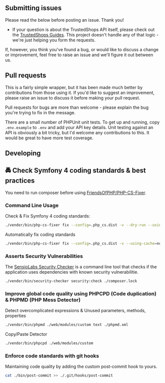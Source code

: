## Submitting issues

Please read the below before posting an issue. Thank you!

- If your question is about the TrustedShops API itself, please check out the [TrustedShops Guides](https://api.trustedshops.com). This project doesn't handle any of that logic - we're just helping you form the requests.

If, however, you think you've found a bug, or would like to discuss a change or improvement, feel free to raise an issue and we'll figure it out between us.

## Pull requests

This is a fairly simple wrapper, but it has been made much better by contributions from those using it. If you'd like to suggest an improvement, please raise an issue to discuss it before making your pull request.

Pull requests for bugs are more than welcome - please explain the bug you're trying to fix in the message.

There are a small number of PHPUnit unit tests. To get up and running, copy `.env.example` to `.env` and add your API key details. Unit testing against an API is obviously a bit tricky, but I'd welcome any contributions to this. It would be great to have more test coverage.

## Developing

## 🚔 Check Symfony 4 coding standards & best practices

You need to run composer before using [FriendsOfPHP/PHP-CS-Fixer](https://github.com/FriendsOfPHP/PHP-CS-Fixer).

### Command Line Usage

Check & Fix Symfony 4 coding standards:

```bash
./vendor/bin/php-cs-fixer fix --config=.php_cs.dist -v --dry-run --using-cache=no
```

Automatically fix coding standards

```bash
./vendor/bin/php-cs-fixer fix --config=.php_cs.dist -v --using-cache=no
```

### Asserts Security Vulnerabilities

The [SensioLabs Security Checker](https://github.com/sensiolabs/security-checker) is a command line tool that checks
if the application uses dependencies with known security vulnerabilitie.

```bash
./vendor/bin/security-checker security:check ./composer.lock
```

### Improve global code quality using PHPCPD (Code duplication) &  PHPMD (PHP Mess Detector)

Detect overcomplicated expressions & Unused parameters, methods, properties

```bash
./vendor/bin/phpmd ./web/modules/custom text ./phpmd.xml
```

Copy/Paste Detector

```bash
./vendor/bin/phpcpd ./web/modules/custom
```

### Enforce code standards with git hooks

Maintaining code quality by adding the custom post-commit hook to yours.

```bash
cat ./bin/post-commit >> ./.git/hooks/post-commit
```
